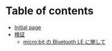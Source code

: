 # Table of contents

* [Initial page](README.md)
* [検証](jian-zheng/README.md)
  * [micro:bit の Bluetooth LE に関して](jian-zheng/microbit-no-bluetooth-le-nishite.md)

